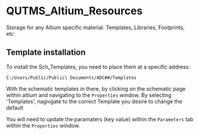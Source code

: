 # QUTMS_Altium_Resources
Storage for any Altium specific material. Templates, Libraries, Footprints, etc


## Template installation

To install the Sch_Templates, you need to place them at a specific address:

`C:/Users/Public/Public\ Documents/ADC##/Templates`

With the schematic templates in there, by clicking on the schematic page within altium and navigating to the `Properties` window. By selecting 'Templates', nagivgate to the correct Template you desire to change the default

You will need to update the paramaters (key value) within the `Parameters` tab within the `Properties` window.